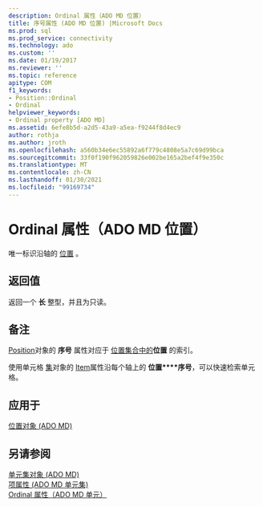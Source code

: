 ```yaml
---
description: Ordinal 属性（ADO MD 位置）
title: 序号属性 (ADO MD 位置) |Microsoft Docs
ms.prod: sql
ms.prod_service: connectivity
ms.technology: ado
ms.custom: ''
ms.date: 01/19/2017
ms.reviewer: ''
ms.topic: reference
apitype: COM
f1_keywords:
- Position::Ordinal
- Ordinal
helpviewer_keywords:
- Ordinal property [ADO MD]
ms.assetid: 6efe8b5d-a2d5-43a9-a5ea-f9244f8d4ec9
author: rothja
ms.author: jroth
ms.openlocfilehash: a560b34e6ec55892a6f779c4808e5a7c69d99bca
ms.sourcegitcommit: 33f0f190f962059826e002be165a2bef4f9e350c
ms.translationtype: MT
ms.contentlocale: zh-CN
ms.lasthandoff: 01/30/2021
ms.locfileid: "99169734"
---
```

# <a name="ordinal-property-ado-md-position"></a>Ordinal 属性（ADO MD 位置）
唯一标识沿轴的 [位置](./position-object-ado-md.md) 。  
  
## <a name="return-values"></a>返回值  
 返回一个 **长** 整型，并且为只读。  
  
## <a name="remarks"></a>备注  
 [Position](./position-object-ado-md.md)对象的 **序号** 属性对应于 [位置集合中的](./positions-collection-ado-md.md)**位置** 的索引。  
  
 使用单元格 [集](./cellset-object-ado-md.md)对象的 [Item](./item-property-ado-md-cellset.md)属性沿每个轴上的 **位置****序号**，可以快速检索单元格。  
  
## <a name="applies-to"></a>应用于  
 [位置对象 (ADO MD)](./position-object-ado-md.md)  
  
## <a name="see-also"></a>另请参阅  
 [单元集对象 (ADO MD) ](./cellset-object-ado-md.md)   
 [项属性 (ADO MD 单元集) ](./item-property-ado-md-cellset.md)   
 [Ordinal 属性（ADO MD 单元）](./ordinal-property-ado-md-cell.md)